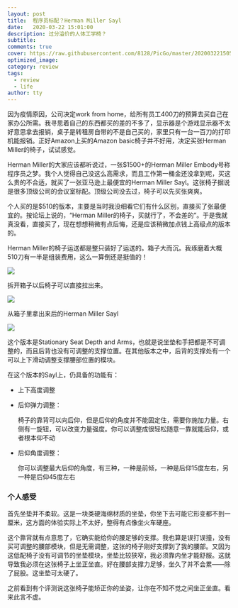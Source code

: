```yaml
---
layout: post
title:  程序员标配？Herman Miller Sayl
date:   2020-03-22 15:01:00
description: 过分溢价的人体工学椅？
subtitle: 
comments: true
cover: https://raw.githubusercontent.com/8128/PicGo/master/20200322150525.png
optimized_image: 
category: review
tags:
  - review
  - life
author: tty
---
```


因为疫情原因，公司决定work from home，给所有员工400刀的预算去买自己在家办公所需。我寻思着自己的东西都买的差的不多了，显示器是个游戏显示器不太好意思拿去报销，桌子是转租房自带的不是自己买的，家里只有一台一百刀的打印机能报销。正好Amazon上买的Amazon basic椅子并不好用，决定买张Herman Miller的椅子，试试感觉。

Herman Miller的大家应该都听说过，一张$1500+的Herman Miller Embody号称程序员之梦。我个人觉得自己没这么高需求，而且工作第一桶金还没拿到呢，买这么贵的不合适，就买了一张亚马逊上最便宜的Herman Miller Sayl。这张椅子据说是很多顶级公司的会议室标配。顶级公司没去过，椅子可以先买张爽爽。

个人买的是$510的版本，主要是当时我没细看它们有什么区别，直接买了张最便宜的。按论坛上说的，“Herman Miller的椅子，买就行了，不会差的”。于是我就真没看，直接买了，现在想想稍微有点后悔，还是应该稍微加点钱上高级点的版本的。

Herman Miller的椅子运送都是整只装好了运送的。箱子大而沉。我琢磨着大概510刀有一半是组装费用，这么一算倒还是挺值的！

![](https://raw.githubusercontent.com/8128/PicGo/master/5B5F402D-89F2-441F-9918-490853DBA67E_1_105_c.jpeg)

拆开箱子以后椅子可以直接拉出来。

![](https://raw.githubusercontent.com/8128/PicGo/master/86182C54-1523-4CA6-8AC9-2DFE4A8889D3_1_105_c.jpeg)

从箱子里拿出来后的Herman Miller Sayl

![](https://raw.githubusercontent.com/8128/PicGo/master/E9E8D6E2-A252-41AA-BFAF-D82F546DFCE9_1_105_c.jpeg)

这个版本是Stationary Seat Depth and Arms，也就是说坐垫和手把都是不可调整的，而且后背也没有可调整的支撑位置。在其他版本之中，后背的支撑处有一个可以上下滑动调整支撑腰部位置的模块。

在这个版本的Sayl上，仍具备的功能有：

- 上下高度调整

- 后仰弹力调整：

  椅子的靠背可以向后仰，但是后仰的角度并不能固定住，需要你施加力量。右侧有一旋钮，可以改变力量强度。你可以调整成很轻松随意一靠就能后仰，或者根本仰不动

- 后仰角度调整：

  你可以调整最大后仰的角度，有三种，一种是前倾，一种是后仰15度左右，另一种是后仰45度左右

### 个人感受

首先坐垫并不柔软。这是一块类硬海绵材质的坐垫，你坐下去可能它形变都不到一厘米，这方面的体验实际上不太好，整得有点像坐火车硬座。

这个靠背就有点意思了，它确实能给你的腰足够的支撑。我也算是误打误撞，没有买可调整的腰部模块，但是无需调整，这张的椅子刚好支撑到了我的腰部。又因为这低配椅子没有可调节的坐垫模块，坐垫比较狭窄，我必须靠内坐才能舒服。这就导致我必须在这张椅子上坐正坐直。好在腰部支撑力足够，坐久了并不会累——除了屁股。这坐垫可太硬了。

之前看到有个评测说这张椅子能矫正你的坐姿，让你在不知不觉之间坐正坐直。看来此言不虚。